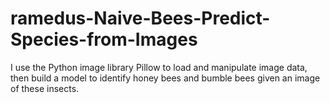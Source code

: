 # ramedus-Naive-Bees-Predict-Species-from-Images
I use the Python image library Pillow to load and manipulate image data, then build a model to identify honey bees and bumble bees given an image of these insects.
